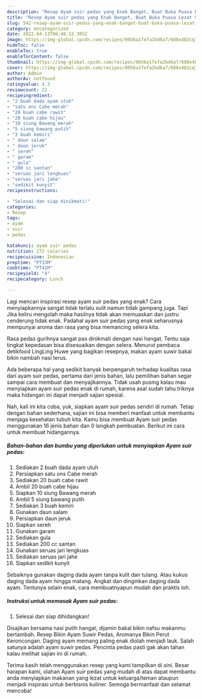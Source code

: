 ```yaml
---
description: "Resep Ayam suir pedas yang Enak Banget, Buat Buka Puasa Lezat Sekali"
title: "Resep Ayam suir pedas yang Enak Banget, Buat Buka Puasa Lezat Sekali"
slug: 542-resep-ayam-suir-pedas-yang-enak-banget-buat-buka-puasa-lezat-sekali
category: Uncategorized
date: 2022-04-13T06:48:12.305Z
image: https://img-global.cpcdn.com/recipes/0056a1fefa2bd6a7/680x482cq70/ayam-suir-pedas-foto-resep-utama.jpg
hideToc: false
enableToc: true
enableTocContent: false
thumbnail: https://img-global.cpcdn.com/recipes/0056a1fefa2bd6a7/680x482cq70/ayam-suir-pedas-foto-resep-utama.jpg
cover: https://img-global.cpcdn.com/recipes/0056a1fefa2bd6a7/680x482cq70/ayam-suir-pedas-foto-resep-utama.jpg
author: Admin
authorAv: notfound
ratingvalue: 4.3
reviewcount: 22
recipeingredient:
- "2 buah dada ayam utuh"
- "satu ons Cabe merah"
- "20 buah cabe rawit"
- "20 buah cabe hijau"
- "10 siung Bawang merah"
- "5 siung bawang putih"
- "3 buah kemiri"
- " daun salam"
- " daun jeruk"
- " sereh"
- " garam"
- " gula"
- "200 cc santan"
- "seruas jari lengkuas"
- "seruas jari jahe"
- "sedikit kunyit"
recipeinstructions:

- "Selesai dan siap dinikmati!"
categories:
- Resep
tags:
- ayam
- suir
- pedas

katakunci: ayam suir pedas 
nutrition: 272 calories
recipecuisine: Indonesian
preptime: "PT33M"
cooktime: "PT41M"
recipeyield: "4"
recipecategory: Lunch

---
```



Lagi mencari inspirasi resep ayam suir pedas yang enak? Cara menyiapkannya sangat tidak terlalu sulit namun tidak gampang juga. Tapi Jika keliru mengolah maka hasilnya tidak akan memuaskan dan justru cenderung tidak enak. Padahal ayam suir pedas yang enak seharusnya mempunyai aroma dan rasa yang bisa memancing selera kita.


Rasa pedas gurihnya sangat pas dinikmati dengan nasi hangat. Tentu saja tingkat kepedasan bisa disesuaikan dengan selera. Menurut pembaca detikfood LingLing Huwe yang bagikan resepnya, makan ayam suwir bakal bikin nambah nasi terus.

Ada beberapa hal yang sedikit banyak berpengaruh terhadap kualitas rasa dari ayam suir pedas, pertama dari jenis bahan, lalu pemilihan bahan segar sampai cara membuat dan menyajikannya. Tidak usah pusing kalau mau menyiapkan ayam suir pedas enak di rumah, karena asal sudah tahu triknya maka hidangan ini dapat menjadi sajian spesial.


Nah, kali ini kita coba, yuk, siapkan ayam suir pedas sendiri di rumah. Tetap dengan bahan sederhana, sajian ini bisa memberi manfaat untuk membantu menjaga kesehatan tubuh kita. Kamu bisa membuat Ayam suir pedas menggunakan 16 jenis bahan dan 0 langkah pembuatan. Berikut ini cara untuk membuat hidangannya.

<!--inarticleads1-->

##### Bahan-bahan dan bumbu yang diperlukan untuk menyiapkan Ayam suir pedas:

1. Sediakan 2 buah dada ayam utuh
1. Persiapkan satu ons Cabe merah
1. Sediakan 20 buah cabe rawit
1. Ambil 20 buah cabe hijau
1. Siapkan 10 siung Bawang merah
1. Ambil 5 siung bawang putih
1. Sediakan 3 buah kemiri
1. Gunakan  daun salam
1. Persiapkan  daun jeruk
1. Siapkan  sereh
1. Gunakan  garam
1. Sediakan  gula
1. Sediakan 200 cc santan
1. Gunakan seruas jari lengkuas
1. Sediakan seruas jari jahe
1. Siapkan sedikit kunyit


Sebaiknya gunakan daging dada ayam tanpa kulit dan tulang. Atau kukus daging dada ayam hingga matang. Angkat dan dinginkan daging dada ayam. Tentunya selain enak, cara membuatnyapun mudah dan praktis loh. 

<!--inarticleads2-->

##### Instruksi untuk memasak Ayam suir pedas:


1. Selesai dan siap dihidangkan!

Disajikan bersama nasi putih hangat, dijamin bakal bikin nafsu makanmu bertambah. Resep Bikin Ayam Suwir Pedas, Aromanya Bikin Perut Keroncongan. Daging ayam memang paling enak diolah menjadi lauk. Salah satunya adalah ayam suwir pedas. Pencinta pedas pasti gak akan tahan kalau melihat sajian ini di rumah. 

Terima kasih telah menggunakan resep yang kami tampilkan di sini. Besar harapan kami, olahan Ayam suir pedas yang mudah di atas dapat membantu anda menyiapkan makanan yang lezat untuk keluarga/teman ataupun menjadi inspirasi untuk berbisnis kuliner. Semoga bermanfaat dan selamat mencoba!
